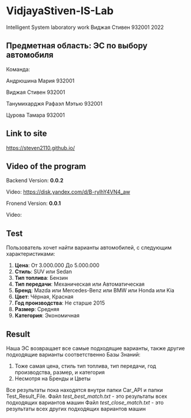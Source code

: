 # VidjayaStiven-IS-Lab
Intelligent System laboratory work
Виджая Стивен 932001 2022

## Предметная область: ЭС по выбору автомобиля
Команда:

Андрюшина Мария 932001

Виджая Стивен 932001

Танумихарджя Рафаэл Мэтью 932001

Цурова Тамара 932001

## Link to site
https://steven2110.github.io/

## Video of the program
Backend Version: **0.0.2**

Video: https://disk.yandex.com/d/B-rylhY4VN4_aw

Fronend Version: **0.0.1**

Video: 

## Test
Пользователь хочет найти варианты автомобилей, с следующим характеристиками:

1. **Цена**: От 3.000.000 До 5.000.000
2. **Стиль**: SUV или Sedan
3. **Тип топлива**: Бензин
4. **Тип передачи**: Механическая или Автоматическая
5. **Бренд**: Mazda или Mercedes-Benz или BMW или Honda или Kia
6. **Цвет**: Чёрная, Красная
7. **Год производства**: Не старше 2015
8. **Размер**: Средняя
9. **Категория**: Экономичная

## Result
Наша ЭС возвращает все самые подходящие варианты, также другие подходящие варианты соответственно Базы Знаний: 

1. Тоже самая цена, стиль тип топлива, тип передачи, год производства, размер, и категория
2. Несмотря на Бренды и Цветы

Все результаты пока находятся внутри папки Car_API и папки Test_Result_File.
Файл *test_best_match.txt* - это результаты всех подходящих вариантов машин
Файл *test_close_match.txt* - это результаты всех других подходящих вариантов машин
